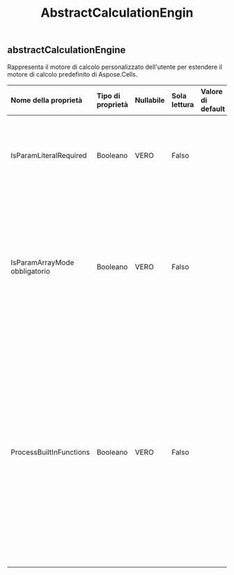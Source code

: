 ﻿---
title: AbstractCalculationEngin
second_title: Aspose.Cells Cloud Documen
type: docs
url: /it/specification/model/abstractcalculationengine/
description: "Aspose.Cells Specifica del modello cloud: AbstractCalculationEngine. Gestisci facilmente Excel e altri fogli di calcolo con funzionalità come apertura, generazione, modifica, divisione, unione, confronto e conversione"
weight: 50
---
## **abstractCalculationEngine**

 Rappresenta il motore di calcolo personalizzato dell'utente per estendere il motore di calcolo predefinito di Aspose.Cells.

| Nome della proprietà| Tipo di proprietà| Nullabile| Sola lettura| Valore di default| Descrizione|
|:- |:- |:- |:- |:- |:- |
| IsParamLiteralRequired| Booleano| VERO| Falso|| Indica se questo motore necessita del testo letterale del parametro durante l'esecuzione del calcolo. Il valore predefinito è falso.|
| IsParamArrayMode obbligatorio| Booleano| VERO| Falso|| Indica se questo motore necessita che il parametro venga calcolato in modalità array. Il valore predefinito è falso. Se è richiesto durante il calcolo delle funzioni personalizzate, questa proprietà deve essere impostata come true.|
| ProcessBuiltInFunctions| Booleano| VERO| Falso||Se le funzioni integrate supportate dal motore integrato devono essere controllate ed elaborate da questa implementazione. L'impostazione predefinita è falsa. Se l'utente ha bisogno di modificare la logica di calcolo di alcune funzioni integrate, questa proprietà deve essere impostata su true. In caso contrario, lasciare questa proprietà come false per considerazioni sulle prestazioni.|

